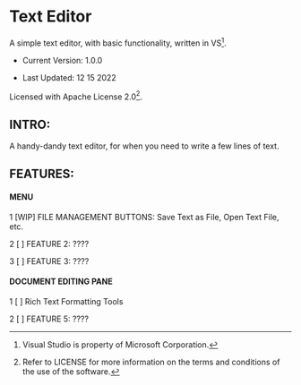 # Text Editor
A simple text editor, with basic functionality, written in VS[^1].

- Current Version: 1.0.0

- Last Updated: 12 15 2022

Licensed with Apache License 2.0[^2].

## INTRO:

A handy-dandy text editor, for when you need to write a few lines of text.

## FEATURES:

#### MENU

1 [WIP] FILE MANAGEMENT BUTTONS: Save Text as File, Open Text File, etc.

2 [ ] FEATURE 2: ????

3 [ ] FEATURE 3: ????

#### DOCUMENT EDITING PANE

1 [ ] Rich Text Formatting Tools

2 [ ] FEATURE 5: ????


[^1]: Visual Studio is property of Microsoft Corporation.

[^2]: Refer to LICENSE for more information on the terms and conditions of the use of the software.
